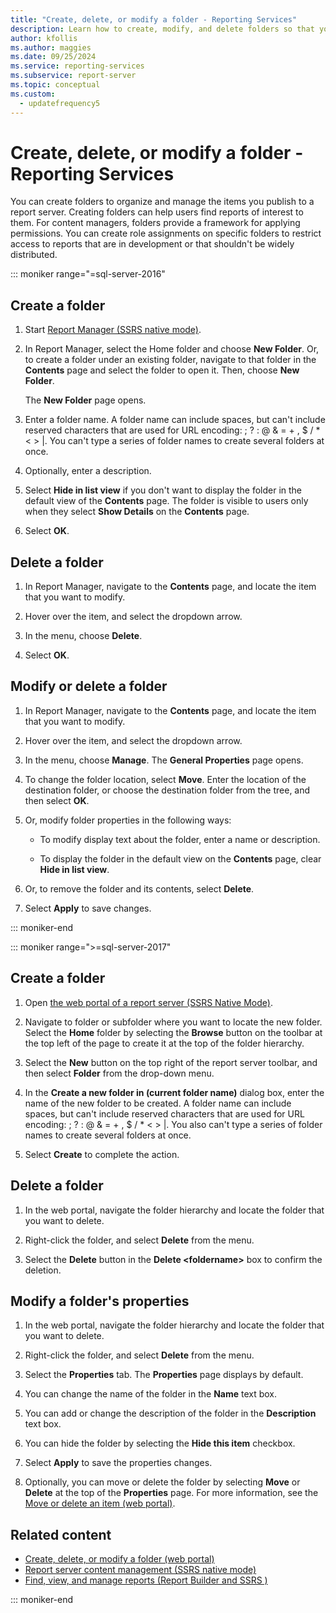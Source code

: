 ```yaml
---
title: "Create, delete, or modify a folder - Reporting Services"
description: Learn how to create, modify, and delete folders so that you can organize and manage the items that you publish to a Reporting Services report server.
author: kfollis
ms.author: maggies
ms.date: 09/25/2024
ms.service: reporting-services
ms.subservice: report-server
ms.topic: conceptual
ms.custom:
  - updatefrequency5
---
```

# Create, delete, or modify a folder - Reporting Services
  You can create folders to organize and manage the items you publish to a report server. Creating folders can help users find reports of interest to them. For content managers, folders provide a framework for applying permissions. You can create role assignments on specific folders to restrict access to reports that are in development or that shouldn't be widely distributed.  

::: moniker range="=sql-server-2016"

## Create a folder  
  
1.  Start [Report Manager &#40;SSRS native mode&#41;](../web-portal-ssrs-native-mode.md).  
  
1.  In Report Manager, select the Home folder and choose **New Folder**. Or, to create a folder under an existing folder, navigate to that folder in the **Contents** page and select the folder to open it. Then, choose **New Folder**.  
  
     The **New Folder** page opens.  
  
1.  Enter a folder name. A folder name can include spaces, but can't include reserved characters that are used for URL encoding: \; \? \: \@ \& \= \+ \, \$ \/ \* \< \> \|. You can't type a series of folder names to create several folders at once.  
  
1.  Optionally, enter a description.  
  
1.  Select **Hide in list view** if you don't want to display the folder in the default view of the **Contents** page. The folder is visible to users only when they select **Show Details** on the **Contents** page.  
  
1.  Select **OK**.  
  
## Delete a folder  
  
1.  In Report Manager, navigate to the **Contents** page, and locate the item that you want to modify.  
  
1.  Hover over the item, and select the dropdown arrow.  
  
1.  In the menu, choose **Delete**.  
  
1.  Select **OK**.
  
## Modify or delete a folder  
  
1.  In Report Manager, navigate to the **Contents** page, and locate the item that you want to modify.  
  
1.  Hover over the item, and select the dropdown arrow.  
  
1.  In the menu, choose **Manage**. The **General Properties** page opens.  
  
1.  To change the folder location, select **Move**. Enter the location of the destination folder, or choose the destination folder from the tree, and then select **OK**.  
  
1.  Or, modify folder properties in the following ways:  
  
    -   To modify display text about the folder, enter a name or description.  
  
    -   To display the folder in the default view on the **Contents** page, clear **Hide in list view**.  
  
1.  Or, to remove the folder and its contents, select **Delete**.  
  
1.  Select **Apply** to save changes.  

::: moniker-end

::: moniker range=">=sql-server-2017"
 
## Create a folder  
  
1. Open [the web portal of a report server (SSRS Native Mode)](../../reporting-services/web-portal-ssrs-native-mode.md).  
  
1. Navigate to folder or subfolder where you want to locate the new folder. Select the **Home** folder by selecting the **Browse** button on the toolbar at the top left of the page to create it at the top of the folder hierarchy.  
  
1. Select the **New** button on the top right of the report server toolbar, and then select **Folder** from the drop-down menu.  
  
1. In the **Create a new folder in (current folder name)** dialog box, enter the name of the new folder to be created. A folder name can include spaces, but can't include reserved characters that are used for URL encoding: \; \? \: \@ \& \= \+ \, \$ \/ \* \< \> \|. You also can't type a series of folder names to create several folders at once.  
  
1. Select **Create** to complete the action.  
  
## Delete a folder  
  
1. In the web portal, navigate the folder hierarchy and locate the folder that you want to delete.  
  
1. Right-click the folder, and select **Delete** from the menu.  
  
1. Select the **Delete** button in the **Delete \<foldername\>** box to confirm the deletion.  
  
## Modify a folder's properties  
  
1. In the web portal, navigate the folder hierarchy and locate the folder that you want to delete.  
  
1. Right-click the folder, and select **Delete** from the menu.  
  
1. Select the **Properties** tab. The **Properties** page displays by default.  
  
1. You can change the name of the folder in the **Name** text box.  
  
1. You can add or change the description of the folder in the **Description** text box.  
  
1. You can hide the folder by selecting the **Hide this item** checkbox.  
  
1. Select **Apply** to save the properties changes.  
  
1. Optionally, you can move or delete the folder by selecting **Move** or **Delete** at the top of the **Properties** page. For more information, see the [Move or delete an item (web portal)](../../reporting-services/report-server/move-or-delete-an-item-report-manager.md).  
  
## Related content 
-  [Create, delete, or modify a folder (web portal)](../../reporting-services/report-server/create-delete-or-modify-a-folder-web-portal.md)   
-  [Report server content management (SSRS native mode)](../../reporting-services/report-server/report-server-content-management-ssrs-native-mode.md)   
-  [Find, view, and manage reports &#40;Report Builder and SSRS &#41;](../../reporting-services/report-builder/finding-viewing-and-managing-reports-report-builder-and-ssrs.md)    
  
::: moniker-end
